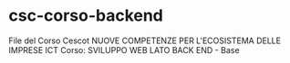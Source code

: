 # csc-corso-backend
File del Corso Cescot
NUOVE COMPETENZE PER L'ECOSISTEMA DELLE IMPRESE ICT
Corso: SVILUPPO WEB LATO BACK END - Base
